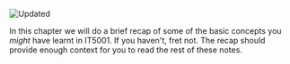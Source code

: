 ![Updated][update-shield]

In this chapter we will do a brief recap of some of the basic concepts you _might_ have learnt in IT5001. If you haven't, fret not. The recap should provide enough context for you to read the rest of these notes.

[update-shield]: https://img.shields.io/badge/LAST%20UPDATED-13%20OCT%202024-57ffd8?style=for-the-badge
